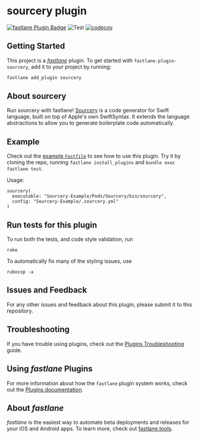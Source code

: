 # sourcery plugin

[![fastlane Plugin Badge](https://rawcdn.githack.com/fastlane/fastlane/master/fastlane/assets/plugin-badge.svg)](https://rubygems.org/gems/fastlane-plugin-sourcery)
![Test](https://github.com/WezSieTato/fastlane-plugin-sourcery/workflows/Test/badge.svg)
[![codecov](https://codecov.io/gh/WezSieTato/fastlane-plugin-sourcery/branch/master/graph/badge.svg)](https://codecov.io/gh/WezSieTato/fastlane-plugin-sourcery)


## Getting Started

This project is a [_fastlane_](https://github.com/fastlane/fastlane) plugin. To get started with `fastlane-plugin-sourcery`, add it to your project by running:

```bash
fastlane add_plugin sourcery
```

## About sourcery

Run sourcery with fastlane! [Sourcery](https://github.com/krzysztofzablocki/Sourcery) is a code generator for Swift language, built on top of Apple's own SwiftSyntax. It extends the language abstractions to allow you to generate boilerplate code automatically.

## Example

Check out the [example `Fastfile`](fastlane/Fastfile) to see how to use this plugin. Try it by cloning the repo, running `fastlane install_plugins` and `bundle exec fastlane test`.

Usage:
```       
sourcery(
  executable: "Sourcery-Example/Pods/Sourcery/bin/sourcery",
  config: "Sourcery-Example/.sourcery.yml"
)
```

## Run tests for this plugin

To run both the tests, and code style validation, run

```
rake
```

To automatically fix many of the styling issues, use
```
rubocop -a
```

## Issues and Feedback

For any other issues and feedback about this plugin, please submit it to this repository.

## Troubleshooting

If you have trouble using plugins, check out the [Plugins Troubleshooting](https://docs.fastlane.tools/plugins/plugins-troubleshooting/) guide.

## Using _fastlane_ Plugins

For more information about how the `fastlane` plugin system works, check out the [Plugins documentation](https://docs.fastlane.tools/plugins/create-plugin/).

## About _fastlane_

_fastlane_ is the easiest way to automate beta deployments and releases for your iOS and Android apps. To learn more, check out [fastlane.tools](https://fastlane.tools).
